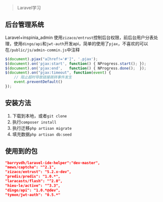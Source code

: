 > Laravel学习
## 后台管理系统
Laravel+inspinia_admin
使用`zizaco/entrust`控制后台权限，前后台用户分表处理，使用`dingo/api`和`jwt-auth`开发api，简单的使用了`pjax`，不喜欢的可以在`/public/js/admin-commin.js`中注释
```javascript
$(document).pjax("a[href!='#']", '.pjax');
$(document).on('pjax:start', function() { NProgress.start(); });
$(document).on('pjax:end',   function() { NProgress.done();  });
$(document).on("pjax:timeout", function(event) {
    // 阻止超时导致链接跳转事件发生
    event.preventDefault()
});
```
## 安装方法
1. 下载到本地，或者`git clone`
2. 执行`composer install`
3. 执行迁移`php artisan migrate`
4. 填充数据`php artisan db:seed`
## 使用到的包
```json
"barryvdh/laravel-ide-helper":"dev-master",
"mews/captcha": "^2.1",
"zizaco/entrust": "5.2.x-dev",
"predis/predis": "1.0.*",
"laracasts/flash": "^2.0",
"hieu-le/active": "^3.3",
"dingo/api": "1.0.*@dev",
"tymon/jwt-auth": "0.5.*"
```